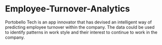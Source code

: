 # Employee-Turnover-Analytics
Portobello Tech is an app innovator that has devised an intelligent way of predicting employee turnover within the company.  The data could be used to identify patterns in work style and their interest to continue to work in the company. 
